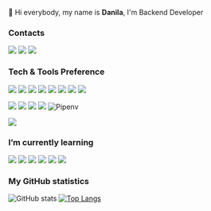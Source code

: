 👋  Hi everybody, my name is <b>Danila</b>, I'm Backend Developer

 
### Contacts
 
<a href="https://linkedin.com/in/danila-bogoslavtsev-47b822224/" target="_blank"> <img src="https://img.shields.io/badge/-LinkedIn-blue?style=flat-square&amp;logo=Linkedin&amp;logoColor=white&amp;"></a> <a href="[https://t.me/unnamed43]"><img src="https://img.shields.io/badge/-Telegram-1ca0f1?style=flat-square&amp;labelColor=1ca0f1&amp;logo=telegram&amp;logoColor=white&amp;"></a>
<a href="mailto:da.slv@yandex.ru"> <img src="https://img.shields.io/badge/-Email-c14438?style=flat&amp;logo=Gmail&amp;logoColor=white"></a>
 
### Tech & Tools Preference
 
<img src="https://img.shields.io/badge/-Python-E34F26?style=flat&logo=python&logoColor=white"> <img src = "https://img.shields.io/badge/-fastapi-1572B6?style=flat&logo=fastapi&logoColor=white">
<img src="https://img.shields.io/badge/-Sqlalchemy-eed718?style=flat&logo=sqlalchemy&logoColor=white">
<img src="https://img.shields.io/badge/-Postman-007ACC?style=flat&logo=postman&logoColor=white">
<img src="https://img.shields.io/badge/-Ormar-764ABC?style=flat-square&amp;logo=ormar&amp;logoColor=white">
<img src="https://img.shields.io/badge/-Pydantic-007ACC?style=flat-square&amp;logo=pydantic&amp;logoColor=white">
<img src="https://img.shields.io/badge/-Uvicorn-434242?style=flat-square&amp;logo=uvicorn&amp;logoColor=white" >
<img src="https://img.shields.io/badge/-Alembic-EDEDED?style=flat-square&amp;logo=alembic&amp;logoColor=86d46b">

 
<img src="http://img.shields.io/badge/-VS%20Code-007ACC?style=flat&logo=visual%20studio%20code&logoColor=white"> <img src="https://img.shields.io/badge/-Docker-007ACC?style=flat&logo=Docker&logoColor=white"> <img src="http://img.shields.io/badge/-Git-F1502F?style=flat&logo=git&logoColor=FFFFFF"> <img src="https://img.shields.io/badge/-GitLab-FCA121?style=flat-square&amp;logo=gitlab&amp;"> ![Pipenv](https://img.shields.io/badge/pipenv-%232C8EBB.svg?style=flat&logo=pipenv&logoColor=white)
 
![](https://komarev.com/ghpvc/?username=dapng)
### I’m currently learning
 
<img src="https://img.shields.io/badge/-Django-007ACC?style=flat-square&amp;logo=django&amp;logoColor=white"> <img src="https://img.shields.io/badge/-GraphQL-E10098?style=flat-square&amp;logo=graphql&amp;"> 
<img src="https://img.shields.io/badge/-Celery-007ACC?style=flat-square&amp;logo=celery&amp;logoColor=white">
<img src="https://img.shields.io/badge/-Rabbitmq-764ABC?style=flat-square&amp;logo=Rabbitmq&amp;logoColor=white">
<img src="https://img.shields.io/badge/-Sanic-764ABC?style=flat-square&amp;logo=Sanic&amp;logoColor=white">
<img src="https://img.shields.io/badge/-Aiohttp-764ABC?style=flat-square&amp;logo=aiohttp&amp;logoColor=white">
 
### My GitHub statistics
![GitHub stats](https://github-readme-stats.vercel.app/api?username=dapng&show_icons=true&hide_border=true&theme=dark)
[![Top Langs](https://github-readme-stats.vercel.app/api/top-langs/?username=dapng&layout=compact&hide_border=true&theme=dark)](https://github.com/dapng/github-readme-stats)


